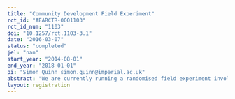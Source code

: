 ```yaml
---
title: "Community Development Field Experiment"
rct_id: "AEARCTR-0001103"
rct_id_num: "1103"
doi: "10.1257/rct.1103-3.1"
date: "2016-03-07"
status: "completed"
jel: "nan"
start_year: "2014-08-01"
end_year: "2018-01-01"
pi: "Simon Quinn simon.quinn@imperial.ac.uk"
abstract: "We are currently running a randomised field experiment involving Local Support Organisations (LSOs) across Pakistan. We have completed the baseline, and the treatment (i.e. the implementation of protocols for reporting and for non-financial rewards) is ongoing. The LSOs have just completed sending the first self-reported data through that treatment, and at the time of registration of this document we have not accessed that data. This pre-analysis plan sets out the main regressions that we intend to run."
layout: registration
---
```


